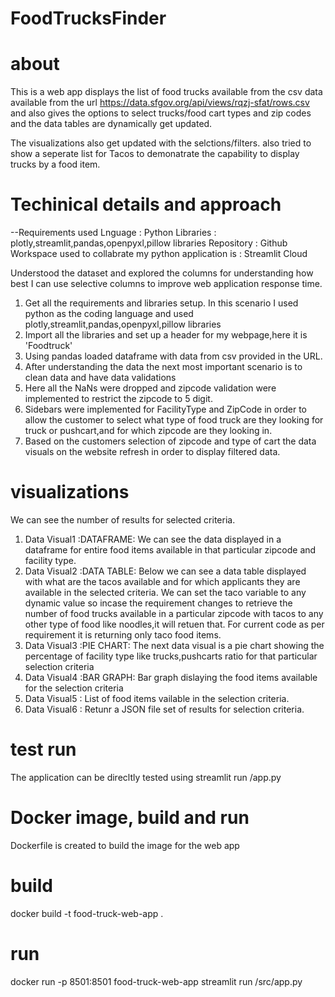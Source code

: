 # FoodTrucksFinder

# about
This is a web app displays the list of food trucks available from the csv data available from the url https://data.sfgov.org/api/views/rqzj-sfat/rows.csv
and also gives the options to select trucks/food cart types and zip codes and the data tables are dynamically get updated.

The visualizations also get updated with the selctions/filters.
also tried to show a seperate list for Tacos to demonatrate the capability to display trucks by a food item.

# Techinical details and approach
--Requirements used Lnguage : Python Libraries : plotly,streamlit,pandas,openpyxl,pillow libraries Repository : Github Workspace used to collabrate my python application is : Streamlit Cloud

Understood the dataset and explored the columns for understanding how best I can use selective columns to improve web application response time.

1) Get all the requirements and libraries setup. In this scenario I used python as the coding language and used plotly,streamlit,pandas,openpyxl,pillow libraries
2) Import all the libraries and set up a header for my webpage,here it is 'Foodtruck'
3) Using pandas loaded dataframe with data from csv provided in the URL.
4) After understanding the data the next most important scenario is to clean data and have data validations
5) Here all the NaNs were dropped and zipcode validation were implemented to restrict the zipcode to 5 digit.
6) Sidebars were implemented for FacilityType and ZipCode in order to allow the customer to select what type of food truck are they looking for truck or pushcart,and for which zipcode are they looking in.
7) Based on the customers selection of zipcode and type of cart the data visuals on the website refresh in order to display filtered data.

# visualizations
We can see the number of results for selected criteria.
1) Data Visual1 :DATAFRAME: We can see the data displayed in a dataframe for entire food items available in that particular zipcode and facility type.
2) Data Visual2 :DATA TABLE: Below we can see a data table displayed with what are the tacos available and for which applicants they are available in the selected criteria.
 We can set the taco variable to any dynamic value so incase the requirement changes to retrieve the number of food trucks available in a particular zipcode with tacos to any other type of food like noodles,it will retuen that. For current code as per requirement it is returning only taco food items.
3) Data Visual3 :PIE CHART: The next data visual is a pie chart showing the percentage of facility type like trucks,pushcarts ratio for that particular selection criteria
4) Data Visual4 :BAR GRAPH: Bar graph dislaying the food items available for the selection criteria
5) Data Visual5 : List of food items vailable in the selection criteria.
6) Data Visual6 : Retunr a JSON file set of results for selection criteria.

# test run
The application can be direcltly tested using streamlit run /app.py

# Docker image, build and run
Dockerfile is created to build the image for the web app
# build
docker build -t food-truck-web-app .
# run
docker run -p 8501:8501 food-truck-web-app streamlit run /src/app.py
